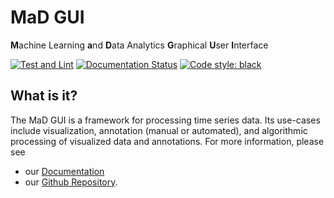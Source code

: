 # MaD GUI
**M**achine Learning 
**a**nd 
**D**ata Analytics 
**G**raphical 
**U**ser 
**I**nterface

[![Test and Lint](https://github.com/mad-lab-fau/mad-gui/workflows/Test%20and%20Lint/badge.svg)](https://github.com/mad-lab-fau/mad-gui/actions/workflows/test_and_lint.yml)
[![Documentation Status](https://readthedocs.org/projects/mad-gui/badge/?version=latest)](https://mad-gui.readthedocs.io/en/latest/?badge=latest)
[![Code style: black](https://img.shields.io/badge/code%20style-black-000000.svg)](https://github.com/psf/black)

## What is it?
The MaD GUI is a framework for processing time series data. Its use-cases include visualization, annotation (manual or automated), and algorithmic processing of visualized data and annotations. For more information, please see

 - our [Documentation](https://mad-gui.readthedocs.io/en/latest/README.html) 
 - our [Github Repository](https://github.com/mad-lab-fau/mad-gui).
